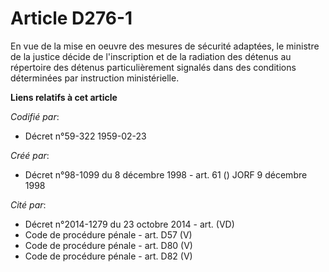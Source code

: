 # Article D276-1

En vue de la mise en oeuvre des mesures de sécurité adaptées, le ministre de la justice décide de l'inscription et de la
radiation des détenus au répertoire des détenus particulièrement signalés dans des conditions déterminées par instruction
ministérielle.

**Liens relatifs à cet article**

_Codifié par_:

  - Décret n°59-322 1959-02-23

_Créé par_:

  - Décret n°98-1099 du 8 décembre 1998 - art. 61 () JORF 9 décembre 1998

_Cité par_:

  - Décret n°2014-1279 du 23 octobre 2014 - art. (VD)
  - Code de procédure pénale - art. D57 (V)
  - Code de procédure pénale - art. D80 (V)
  - Code de procédure pénale - art. D82 (V)
